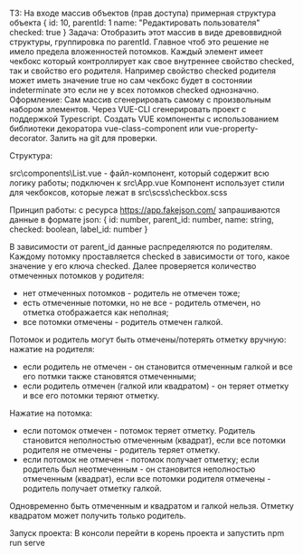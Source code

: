 ТЗ:
На входе массив объектов (прав доступа) примерная структура объекта
{
id: 10,
parentId: 1
name: "Редактировать пользователя"
checked: true
}
Задача:
Отобразить этот массив в виде древоввидной структуры, группировка по parentId.
Главное чтоб это решение не имело предела вложенностей потомков.
Каждый элемент имеет чекбокс который контроллирует как свое внутреннее свойство checked, так и свойство
его родителя.
Например cвойство checked родителя может иметь значение true но сам чекбокс будет в состоняии indeterminate это если
не у всех потомков checked однозначно.
Оформление:
Сам массив сгенерировать самому с произвольным набором элементов.
Через VUE-CLI сгенерировать проект с поддержкой Typescript.
Создать VUE компоненты c использованием библиотеки декоратора
vue-class-component или vue-property-decorator.
Залить на git для проверки.


Структура:

src\components\List.vue - файл-компонент, который содержит всю логику работы; подключен к src\App.vue
Компонент использует стили для чекбоксов, которые лежат в src\scss\checkbox.scss

Принцип работы: 
с ресурса https://app.fakejson.com/ запрашиваются данные в формате json:
{
id: number,
parent_id: number,
name: string,
checked: boolean,
label_id: number
}

В зависимости от parent_id данные распределяются по родителям. Каждому потомку проставляется checked в зависимости от того, какое значение у его ключа checked. Далее проверяется количество отмеченных потомков у родителя:
- нет отмеченных потомков - родитель не отмечен тоже;
- есть отмеченные потомки, но не все - родитель отмечен, но отметка отображается как неполная;
- все потомки отмечены - родитель отмечен галкой.

Потомок и родитель могут быть отмечены/потерять отметку вручную:
нажатие на родителя:
- если родитель не отмечен - он становится отмеченным галкой и все его потмки также становятся отмеченными;
- если родитель отмечен (галкой или квадратом) - он теряет отметку и все его потомки теряют отметку.

Нажатие на потомка:
- если потомок отмечен - потомок теряет отметку. Родитель становится неполностью отмеченным (квадрат), если все потомки родителя не отмечены - родитель теряет отметку.
- если потомок не отмечен - потомок получает отметку; если родитель был неотмеченным - он становится неполностью отмеченным (квадрат), если все потомки родителя отмечены - родитель получает отметку галкой.

Одновременно быть отмеченным и квадратом и галкой нельзя. Отметку квадратом может получить только родитель.

Запуск проекта:
В консоли перейти в корень проекта и запустить npm run serve